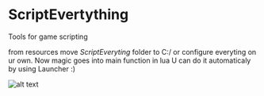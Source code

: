 # ScriptEvertything
Tools for game scripting

from resources move *ScriptEveryting* folder to C:/ or configure everyting on ur own.
Now magic goes into main function in lua
U can do it automaticaly by using Launcher :)

![alt text](https://github.com/ranoke/ScriptEverything/blob/main/screenshot.png?raw=true)
